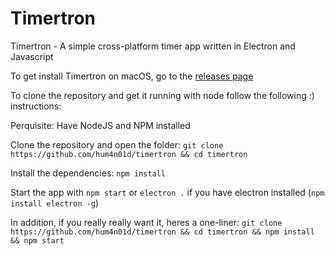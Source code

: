 # Timertron
Timertron - A simple cross-platform timer app written in Electron and Javascript

To get install Timertron on macOS, go to the [releases page](https://github.com/Hum4n01d/Timertron/releases)

To clone the repository and get it running with node follow the following :) instructions:

Perquisite: Have NodeJS and NPM installed

Clone the repository and open the folder:
`git clone https://github.com/hum4n01d/timertron && cd timertron`

Install the dependencies:
`npm install`

Start the app with
`npm start` or `electron .` if you have electron installed (`npm install electron -g`)

In addition, if you really really want it, heres a one-liner:
`git clone https://github.com/hum4n01d/timertron && cd timertron && npm install && npm start`
